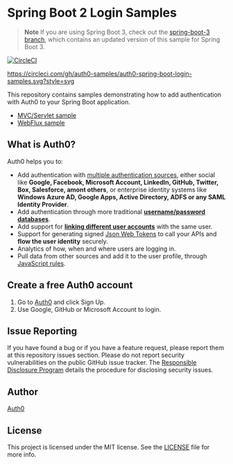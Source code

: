 # Spring Boot 2 Login Samples

> **Note**
> If you are using Spring Boot 3, check out the [spring-boot-3 branch](https://github.com/sohrabsaran/auth0-spring-boot-login-samples/tree/spring-boot-3), which contains an updated version of this sample for Spring Boot 3.


[![CircleCI](https://circleci.com/gh/auth0-samples/auth0-spring-boot-login-samples.svg?style=svg)](https://circleci.com/gh/auth0-samples/auth0-spring-boot-login-samples)

https://circleci.com/gh/auth0-samples/auth0-spring-boot-login-samples.svg?style=svg

This repository contains samples demonstrating how to add authentication with Auth0 to your Spring Boot application.

- [MVC/Servlet sample](./mvc-login)
- [WebFlux sample](./webflux-login)

## What is Auth0?

Auth0 helps you to:

* Add authentication with [multiple authentication sources](https://docs.auth0.com/identityproviders), either social like **Google, Facebook, Microsoft Account, LinkedIn, GitHub, Twitter, Box, Salesforce, amont others**, or enterprise identity systems like **Windows Azure AD, Google Apps, Active Directory, ADFS or any SAML Identity Provider**.
* Add authentication through more traditional **[username/password databases](https://docs.auth0.com/mysql-connection-tutorial)**.
* Add support for **[linking different user accounts](https://docs.auth0.com/link-accounts)** with the same user.
* Support for generating signed [Json Web Tokens](https://docs.auth0.com/jwt) to call your APIs and **flow the user identity** securely.
* Analytics of how, when and where users are logging in.
* Pull data from other sources and add it to the user profile, through [JavaScript rules](https://docs.auth0.com/rules).

## Create a free Auth0 account

1. Go to [Auth0](https://auth0.com/signup) and click Sign Up.
2. Use Google, GitHub or Microsoft Account to login.

## Issue Reporting

If you have found a bug or if you have a feature request, please report them at this repository issues section. Please do not report security vulnerabilities on the public GitHub issue tracker. The [Responsible Disclosure Program](https://auth0.com/whitehat) details the procedure for disclosing security issues.

## Author

[Auth0](https://auth0.com)

## License

This project is licensed under the MIT license. See the [LICENSE](LICENSE) file for more info.
